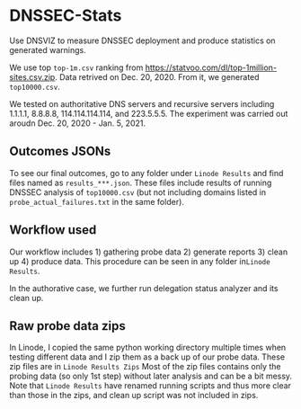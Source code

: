 # DNSSEC-Stats
Use DNSVIZ to measure DNSSEC deployment and produce statistics on generated warnings.

We use top `top-1m.csv` ranking from https://statvoo.com/dl/top-1million-sites.csv.zip. Data retrived on Dec. 20, 2020. From it, we generated `top10000.csv`.

We tested on authoritative DNS servers and recursive servers including 1.1.1.1, 8.8.8.8, 114.114.114.114, and 223.5.5.5. The experiment was carried out aroudn Dec. 20, 2020 - Jan. 5, 2021.

## Outcomes JSONs

To see our final outcomes, go to any folder under `Linode Results` and find files named as `results_***.json`. These files include results of running DNSSEC analysis of `top10000.csv`  (but not including domains listed in `probe_actual_failures.txt` in the same folder).

## Workflow used

Our workflow includes 1) gathering probe data 2) generate reports 3) clean up 4) produce data. This procedure can be seen in any folder in`Linode Results`. 

In the authorative case, we further run delegation status analyzer and its clean up.

## Raw probe data zips

In Linode, I copied the same python working directory multiple times when testing different data and I zip them as a back up of our probe data. These zip files are in `Linode Results Zips` Most of the zip files contains only the probing data (so only 1st step) without later analysis and can be a bit messy. Note that `Linode Results` have renamed running scripts and thus more clear than those in the zips, and clean up script was not included in zips.


